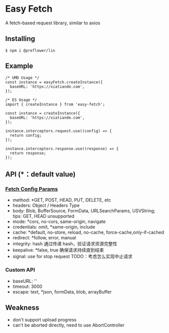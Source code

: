 # Easy Fetch

A fetch-based request library, similar to axios

## Installing
```
$ npm i @preflower/lin
```

## Example
```
/* UMD Usage */
const instance = easyFetch.createInstance({
  baseURL: 'https://xiatiande.com',
});

/* ES Usage */
import { createInstance } from 'easy-fetch';

const instance = createInstance({
  baseURL: 'https://xiatiande.com',
});

instance.interceptors.request.use((config) => {
  return config;
});

instance.interceptors.response.use((response) => {
  return response;
});
```

## API (\*：default value)

### [Fetch Config Params](https://zh.javascript.info/fetch-api)

- method: \*GET, POST, HEAD, PUT, DELETE, etc
- headers: Object / Headers Type
- body: Blob, BufferSource, FormData, URLSearchParams, USVString; tips: GET, HEAD unsupported
- mode: \*cors, no-cors, same-origin, navigate
- credentials: omit, \*same-origin, include
- cache: \*default, no-store, reload, no-cache, force-cache,only-if-cached
- redirect: \*follow, error, manual
- integrity: hash 通过传递 hash，验证请求资源完整性
- keepalive: \*false, true 确保请求持续直到结束
- signal: use for stop request TODO：考虑怎么实现中止请求

### Custom API

- baseURL: ''
- timeout: 3000
- escape: text, \*json, formData, blob, arrayBuffer

## Weakness

- don't support upload progress
- can't be aborted directly, need to use AbortController
